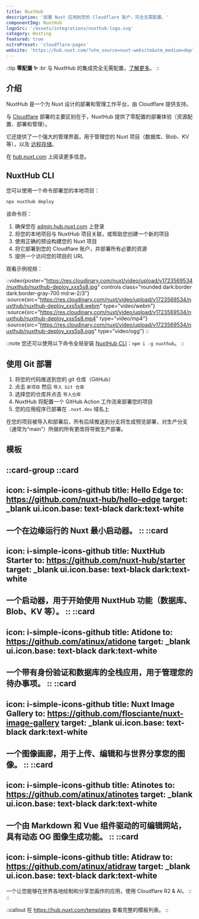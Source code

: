 ```yaml
---
title: NuxtHub
description: '部署 Nuxt 应用到您的 Cloudflare 账户，完全无需配置。'
componentImg: NuxtHub
logoSrc: '/assets/integrations/nuxthub-logo.svg'
category: Hosting
featured: true
nitroPreset: 'cloudflare-pages'
website: 'https://hub.nuxt.com/?utm_source=nuxt-website&utm_medium=deploy-page'
---
```


::tip
**零配置 ✨**
:br
与 NuxtHub 的集成完全无需配置，[了解更多](https://nitro.zhcndoc.com/deploy#zero-config-providers)。
::

## 介绍

NuxtHub 是一个为 Nuxt 设计的部署和管理工作平台，由 Cloudflare 提供支持。

与 [Cloudflare](/deploy/cloudflare) 部署的主要区别在于，NuxtHub 提供了零配置的部署体验（资源配置、部署和管理）。

它还提供了一个强大的管理界面，用于管理您的 Nuxt 项目（数据库、Blob、KV 等），以及 [远程存储](https://hub.nuxt.com/docs/getting-started/remote-storage?utm_source=nuxt-website&utm_medium=deploy-page)。

在 [hub.nuxt.com](https://hub.nuxt.com/?utm_source=nuxt-website&utm_medium=deploy-page) 上阅读更多信息。

## NuxtHub CLI

您可以使用一个命令部署您的本地项目：

```bash [Terminal]
npx nuxthub deploy
```

该命令将：
1. 确保您在 [admin.hub.nuxt.com](https://admin.hub.nuxt.com/?utm_source=nuxt-website&utm_medium=deploy-page) 上登录
2. 将您的本地项目与 NuxtHub 项目关联，或帮助您创建一个新的项目
3. 使用正确的预设构建您的 Nuxt 项目
4. 将它部署到您的 Cloudflare 账户，并部署所有必要的资源
5. 提供一个访问您的项目的 URL

观看示例视频：

::video{poster="https://res.cloudinary.com/nuxt/video/upload/v1723569534/nuxthub/nuxthub-deploy_xxs5s8.jpg" controls class="rounded dark:border dark:border-gray-700 md:w-2/3"}
  :source{src="https://res.cloudinary.com/nuxt/video/upload/v1723569534/nuxthub/nuxthub-deploy_xxs5s8.webm" type="video/webm"}
  :source{src="https://res.cloudinary.com/nuxt/video/upload/v1723569534/nuxthub/nuxthub-deploy_xxs5s8.mp4" type="video/mp4"}
  :source{src="https://res.cloudinary.com/nuxt/video/upload/v1723569534/nuxthub/nuxthub-deploy_xxs5s8.ogg" type="video/ogg"}
::

::note
您还可以使用以下命令全局安装 [NuxtHub CLI](https://github.com/nuxt-hub/cli)：`npm i -g nuxthub`。
::

## 使用 Git 部署

1. 将您的代码推送到您的 git 仓库（GitHub）
2. 点击 `新项目` 然后 `导入 Git 仓库`
3. 选择您的仓库并点击 `导入仓库`
4. NuxtHub 将配置一个 GitHub Action 工作流来部署您的项目
5. 您的应用程序已部署在 `.nuxt.dev` 域名上

在您的项目被导入和部署后，所有后续推送到分支将生成预览部署，对生产分支（通常为“main”）所做的所有更改将导致生产部署。

## 模板

::card-group
  ::card
  ---
  icon: i-simple-icons-github
  title: Hello Edge
  to: https://github.com/nuxt-hub/hello-edge
  target: _blank
  ui.icon.base: text-black dark:text-white
  ---
  一个在边缘运行的 Nuxt 最小启动器。
  ::
  ::card
  ---
  icon: i-simple-icons-github
  title: NuxtHub Starter
  to: https://github.com/nuxt-hub/starter
  target: _blank
  ui.icon.base: text-black dark:text-white
  ---
  一个启动器，用于开始使用 NuxtHub 功能（数据库、Blob、KV 等）。
  ::
  ::card
  ---
  icon: i-simple-icons-github
  title: Atidone
  to: https://github.com/atinux/atidone
  target: _blank
  ui.icon.base: text-black dark:text-white
  ---
  一个带有身份验证和数据库的全栈应用，用于管理您的待办事项。
  ::
  ::card
  ---
  icon: i-simple-icons-github
  title: Nuxt Image Gallery
  to: https://github.com/flosciante/nuxt-image-gallery
  target: _blank
  ui.icon.base: text-black dark:text-white
  ---
  一个图像画廊，用于上传、编辑和与世界分享您的图像。
  ::
  ::card
  ---
  icon: i-simple-icons-github
  title: Atinotes
  to: https://github.com/atinux/atinotes
  target: _blank
  ui.icon.base: text-black dark:text-white
  ---
  一个由 Markdown 和 Vue 组件驱动的可编辑网站，具有动态 OG 图像生成功能。
  ::
  ::card
  ---
  icon: i-simple-icons-github
  title: Atidraw
  to: https://github.com/atinux/atidraw
  target: _blank
  ui.icon.base: text-black dark:text-white
  ---
  一个让您能够在世界各地绘制和分享您画作的应用，使用 Cloudflare R2 & AI。
  ::
::

::callout
在 https://hub.nuxt.com/templates 查看完整的模板列表。
::
